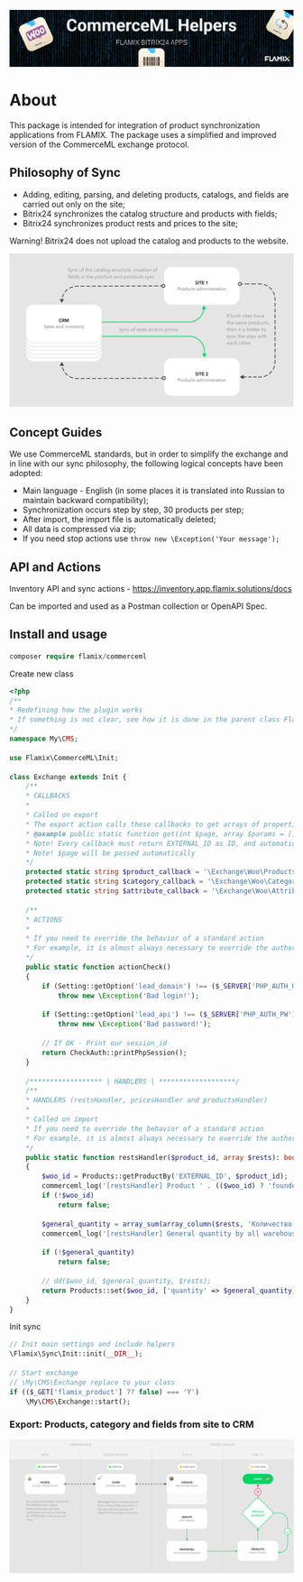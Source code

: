 ![Screenshot](img/commerceml.jpg)

# About

This package is intended for integration of product synchronization applications from FLAMIX.
The package uses a simplified and improved version of the CommerceML exchange protocol.

## Philosophy of Sync

* Adding, editing, parsing, and deleting products, catalogs, and fields are carried out only on the site;
* Bitrix24 synchronizes the catalog structure and products with fields;
* Bitrix24 synchronizes product rests and prices to the site;

Warning! Bitrix24 does not upload the catalog and products to the website.

![Screenshot](img/philosophy.svg)

## Concept Guides

We use CommerceML standards, but in order to simplify the exchange and in line with our sync philosophy, the following logical concepts have been adopted:

* Main language - English (in some places it is translated into Russian to maintain backward compatibility);
* Synchronization occurs step by step, 30 products per step;
* After import, the import file is automatically deleted;
* All data is compressed via zip;
* If you need stop actions use ``throw new \Exception('Your message');``

## API and Actions

Inventory API and sync actions - https://inventory.app.flamix.solutions/docs

Can be imported and used as a Postman collection or OpenAPI Spec.

## Install and usage

```php
composer require flamix/commerceml
```

Create new class

```php
<?php
/**
* Redefining how the plugin works
* If something is not clear, see how it is done in the parent class Flamix\CommerceML\Init
*/
namespace My\CMS;

use Flamix\CommerceML\Init;

class Exchange extends Init {
    /**
    * CALLBACKS
    * 
    * Called on export  
    * The export action calls these callbacks to get arrays of properties to be wrapped in xml
    * @axample public static function get(int $page, array $params = []): array
    * Note! Every callback must return EXTERNAL_ID as ID, and automatically create it, if it's empty or non exist
    * Note! $page will be passed automatically
    */
    protected static string $product_callback = '\Exchange\Woo\Products';
    protected static string $category_callback = '\Exchange\Woo\Categories';
    protected static string $attribute_callback = '\Exchange\Woo\Attributes';

    /**
    * ACTIONS
    * 
    * If you need to override the behavior of a standard action
    * For example, it is almost always necessary to override the authorization action behaviors
    */
    public static function actionCheck()
    {
        if (Setting::getOption('lead_domain') !== ($_SERVER['PHP_AUTH_USER'] ?? ''))
            throw new \Exception('Bad login!');

        if (Setting::getOption('lead_api') !== ($_SERVER['PHP_AUTH_PW'] ?? ''))
            throw new \Exception('Bad password!');

        // If OK - Print our session_id
        return CheckAuth::printPhpSession();
    }

    /****************** | HANDLERS | *******************/
    /**
    * HANDLERS (restsHandler, pricesHandler and productsHandler)
    * 
    * Called on import
    * If you need to override the behavior of a standard action
    * For example, it is almost always necessary to override the authorization action behaviors
    */
    public static function restsHandler($product_id, array $rests): bool
    {
        $woo_id = Products::getProductBy('EXTERNAL_ID', $product_id);
        commerceml_log('[restsHandler] Product ' . (($woo_id) ? 'founded with WooCommerce product ID ' . $woo_id : 'not found') . ' by EXTERNAL_ID: ' . $product_id, $rests);
        if (!$woo_id)
            return false;

        $general_quantity = array_sum(array_column($rests, 'Количество'));
        commerceml_log('[restsHandler] General quantity by all warehouses ' . $general_quantity);

        if (!$general_quantity)
            return false;

        // dd($woo_id, $general_quantity, $rests);
        return Products::set($woo_id, ['quantity' => $general_quantity]);
    }
}
```

Init sync

```php
// Init main settings and include helpers
\Flamix\Sync\Init::init(__DIR__);

// Start exchange
// \My\CMS\Exchange replace to your class
if (($_GET['flamix_product'] ?? false) === 'Y')
    \My\CMS\Exchange::start();
```

### Export: Products, category and fields from site to CRM

![Screenshot](img/getcatalog.svg)

